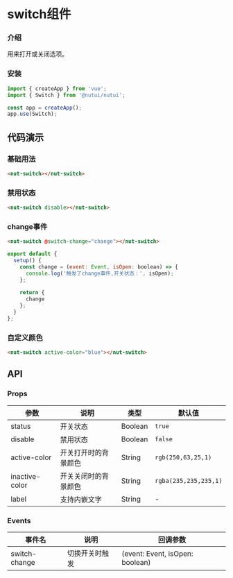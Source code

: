 #  switch组件

### 介绍

用来打开或关闭选项。

### 安装

``` javascript
import { createApp } from 'vue';
import { Switch } from '@nutui/nutui';

const app = createApp();
app.use(Switch);

```

## 代码演示

### 基础用法

``` html
<nut-switch></nut-switch>
```

### 禁用状态

``` html
<nut-switch disable></nut-switch>
```

### change事件

``` html
<nut-switch @switch-change="change"></nut-switch>
```

``` javascript
export default {
  setup() {
    const change = (event: Event, isOpen: boolean) => {
      console.log('触发了change事件,开关状态：', isOpen);
    };
    
    return {
      change
    };
  }
};
```

### 自定义颜色

``` html
<nut-switch active-color="blue"></nut-switch>
```

## API

### Props

| 参数         | 说明                             | 类型   | 默认值           |
|--------------|----------------------------------|--------|------------------|
| status         | 开关状态               | Boolean | `true` |
| disable         | 禁用状态               | Boolean | `false` |
| active-color        | 开关打开时的背景颜色  | String | `rgb(250,63,25,1)`                |
| inactive-color         | 开关关闭时的背景颜色 | String | `rgba(235,235,235,1)`         |
| label         | 支持内嵌文字 | String | -         |


### Events

| 事件名 | 说明           | 回调参数     |
|--------|----------------|--------------|
| switch-change  | 切换开关时触发 | (event: Event, isOpen: boolean) |
    